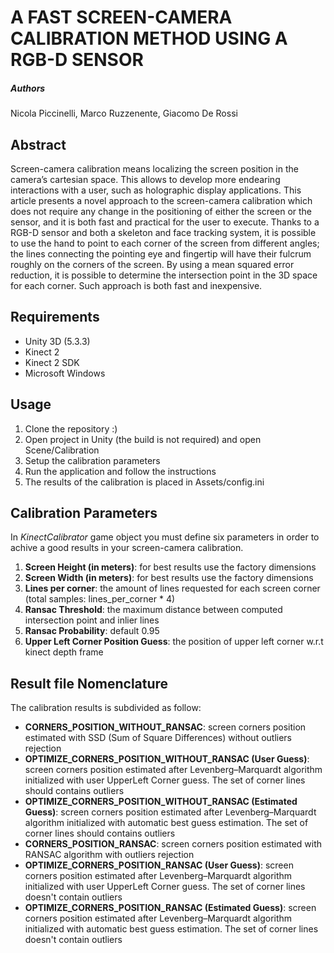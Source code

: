 # A FAST SCREEN-CAMERA CALIBRATION METHOD USING A RGB-D SENSOR

##### Authors
Nicola Piccinelli, Marco Ruzzenente, Giacomo De Rossi

## Abstract
Screen-camera calibration means localizing the screen position in the camera’s cartesian space. This allows to develop more endearing interactions with a user, such as holographic display applications. This article presents a novel approach to the screen-camera calibration which does not require any change in the positioning of either the screen or the sensor, and it is both fast and practical for the user to execute. Thanks to a RGB-D sensor and both a skeleton and face tracking system, it is possible to use the hand to point to each corner of the screen from different angles; the lines connecting the pointing eye and fingertip will have their fulcrum roughly on the corners of the screen. By using a mean squared error reduction, it is possible to determine the intersection point in the 3D space for each corner. Such approach is both fast and inexpensive.

## Requirements
* Unity 3D (5.3.3)
* Kinect 2 
* Kinect 2 SDK
* Microsoft Windows

## Usage
1. Clone the repository :)
2. Open project in Unity (the build is not required) and open Scene/Calibration
3. Setup the calibration parameters
4. Run the application and follow the instructions
5. The results of the calibration is placed in Assets/config.ini 

## Calibration Parameters
In *KinectCalibrator* game object you must define six parameters in order to achive a good results in your screen-camera calibration.

1. **Screen Height (in meters)**: for best results use the factory dimensions
2. **Screen Width (in meters)**: for best results use the factory dimensions
3. **Lines per corner**: the amount of lines requested for each screen corner (total samples: lines_per_corner * 4)
4. **Ransac Threshold**: the maximum distance between computed intersection point and inlier lines
5. **Ransac Probability**: default 0.95
6. **Upper Left Corner Position Guess**: the position of upper left corner w.r.t kinect depth frame

## Result file Nomenclature
The calibration results is subdivided as follow:

* **CORNERS_POSITION_WITHOUT_RANSAC**: screen corners position estimated with SSD (Sum of Square Differences) without outliers rejection
* **OPTIMIZE_CORNERS_POSITION_WITHOUT_RANSAC (User Guess)**: screen corners position estimated after Levenberg–Marquardt algorithm initialized with user UpperLeft Corner guess. The set of corner lines should contains outliers
* **OPTIMIZE_CORNERS_POSITION_WITHOUT_RANSAC (Estimated Guess)**: screen corners position estimated after Levenberg–Marquardt algorithm initialized with automatic best guess estimation. The set of corner lines should contains outliers
* **CORNERS_POSITION_RANSAC**: screen corners position estimated with RANSAC algorithm with outliers rejection
* **OPTIMIZE_CORNERS_POSITION_RANSAC (User Guess)**: screen corners position estimated after Levenberg–Marquardt algorithm initialized with user UpperLeft Corner guess. The set of corner lines doesn't contain outliers
* **OPTIMIZE_CORNERS_POSITION_RANSAC (Estimated Guess)**: screen corners position estimated after Levenberg–Marquardt algorithm initialized with automatic best guess estimation. The set of corner lines doesn't contain outliers
